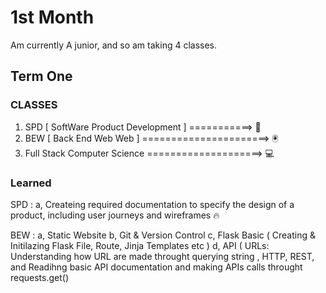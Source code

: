 # 1st Month

Am currently A junior, and so am taking 4 classes.

## Term One

### CLASSES 

1. SPD [ SoftWare Product Development ] ===========>  📱
2. BEW [ Back End Web Web ]  ======================>  🖲
3. Full Stack Computer Science ====================>  💻

### Learned 

SPD : 
      a, Createing required documentation to specify the design of a product, including user journeys and wireframes 🔥
      
BEW : 
      a, Static Website
      b, Git & Version Control
      c, Flask Basic ( Creating & Initilazing Flask File, Route, Jinja Templates etc )
      d, API ( URLs: Understanding how URL  are made throught querying string , HTTP, REST, and Readihng basic API        documentation and making APIs calls throught requests.get()

